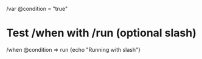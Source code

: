 /var @condition = "true"

# Test /when with /run (optional slash)
/when @condition => run {echo "Running with slash"}